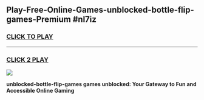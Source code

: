 
## Play-Free-Online-Games-unblocked-bottle-flip-games-Premium #nl7iz
<h3>
<a href="https://premium.freeplayer.one?title=unblocked-bottle-flip-games&ref=8M">CLICK TO PLAY</a></h3>
<hr>

<h3>
<a href="https://premium.freeplayer.one?title=unblocked-bottle-flip-games&ref=8M">CLICK 2 PLAY</a>
  
</h3>

<a href="https://premium.freeplayer.one?title=unblocked-bottle-flip-games&ref=8M"><img src="https://clearcache.store/games.png"></a>


**unblocked-bottle-flip-games games unblocked: Your Gateway to Fun and Accessible Online Gaming**

